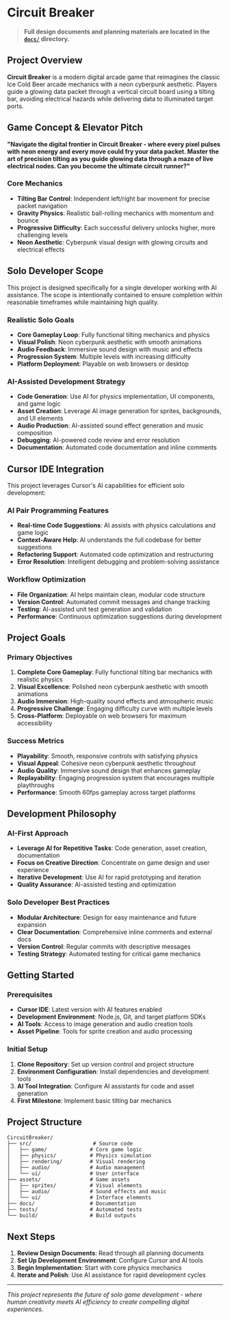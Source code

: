 # Circuit Breaker

> **Full design documents and planning materials are located in the [`docs/`](./docs/) directory.**

## Project Overview

**Circuit Breaker** is a modern digital arcade game that reimagines the classic Ice Cold Beer arcade mechanics with a neon cyberpunk aesthetic. Players guide a glowing data packet through a vertical circuit board using a tilting bar, avoiding electrical hazards while delivering data to illuminated target ports.

## Game Concept & Elevator Pitch

**"Navigate the digital frontier in Circuit Breaker - where every pixel pulses with neon energy and every move could fry your data packet. Master the art of precision tilting as you guide glowing data through a maze of live electrical nodes. Can you become the ultimate circuit runner?"**

### Core Mechanics
- **Tilting Bar Control**: Independent left/right bar movement for precise packet navigation
- **Gravity Physics**: Realistic ball-rolling mechanics with momentum and bounce
- **Progressive Difficulty**: Each successful delivery unlocks higher, more challenging levels
- **Neon Aesthetic**: Cyberpunk visual design with glowing circuits and electrical effects

## Solo Developer Scope

This project is designed specifically for a single developer working with AI assistance. The scope is intentionally contained to ensure completion within reasonable timeframes while maintaining high quality.

### Realistic Solo Goals
- **Core Gameplay Loop**: Fully functional tilting mechanics and physics
- **Visual Polish**: Neon cyberpunk aesthetic with smooth animations
- **Audio Feedback**: Immersive sound design with music and effects
- **Progression System**: Multiple levels with increasing difficulty
- **Platform Deployment**: Playable on web browsers or desktop

### AI-Assisted Development Strategy
- **Code Generation**: Use AI for physics implementation, UI components, and game logic
- **Asset Creation**: Leverage AI image generation for sprites, backgrounds, and UI elements
- **Audio Production**: AI-assisted sound effect generation and music composition
- **Debugging**: AI-powered code review and error resolution
- **Documentation**: Automated code documentation and inline comments

## Cursor IDE Integration

This project leverages Cursor's AI capabilities for efficient solo development:

### AI Pair Programming Features
- **Real-time Code Suggestions**: AI assists with physics calculations and game logic
- **Context-Aware Help**: AI understands the full codebase for better suggestions
- **Refactoring Support**: Automated code optimization and restructuring
- **Error Resolution**: Intelligent debugging and problem-solving assistance

### Workflow Optimization
- **File Organization**: AI helps maintain clean, modular code structure
- **Version Control**: Automated commit messages and change tracking
- **Testing**: AI-assisted unit test generation and validation
- **Performance**: Continuous optimization suggestions during development

## Project Goals

### Primary Objectives
1. **Complete Core Gameplay**: Fully functional tilting bar mechanics with realistic physics
2. **Visual Excellence**: Polished neon cyberpunk aesthetic with smooth animations
3. **Audio Immersion**: High-quality sound effects and atmospheric music
4. **Progressive Challenge**: Engaging difficulty curve with multiple levels
5. **Cross-Platform**: Deployable on web browsers for maximum accessibility

### Success Metrics
- **Playability**: Smooth, responsive controls with satisfying physics
- **Visual Appeal**: Cohesive neon cyberpunk aesthetic throughout
- **Audio Quality**: Immersive sound design that enhances gameplay
- **Replayability**: Engaging progression system that encourages multiple playthroughs
- **Performance**: Smooth 60fps gameplay across target platforms

## Development Philosophy

### AI-First Approach
- **Leverage AI for Repetitive Tasks**: Code generation, asset creation, documentation
- **Focus on Creative Direction**: Concentrate on game design and user experience
- **Iterative Development**: Use AI for rapid prototyping and iteration
- **Quality Assurance**: AI-assisted testing and optimization

### Solo Developer Best Practices
- **Modular Architecture**: Design for easy maintenance and future expansion
- **Clear Documentation**: Comprehensive inline comments and external docs
- **Version Control**: Regular commits with descriptive messages
- **Testing Strategy**: Automated testing for critical game mechanics

## Getting Started

### Prerequisites
- **Cursor IDE**: Latest version with AI features enabled
- **Development Environment**: Node.js, Git, and target platform SDKs
- **AI Tools**: Access to image generation and audio creation tools
- **Asset Pipeline**: Tools for sprite creation and audio processing

### Initial Setup
1. **Clone Repository**: Set up version control and project structure
2. **Environment Configuration**: Install dependencies and development tools
3. **AI Tool Integration**: Configure AI assistants for code and asset generation
4. **First Milestone**: Implement basic tilting bar mechanics

## Project Structure

```
CircuitBreaker/
├── src/                    # Source code
│   ├── game/              # Core game logic
│   ├── physics/           # Physics simulation
│   ├── rendering/         # Visual rendering
│   ├── audio/             # Audio management
│   └── ui/                # User interface
├── assets/                # Game assets
│   ├── sprites/           # Visual elements
│   ├── audio/             # Sound effects and music
│   └── ui/                # Interface elements
├── docs/                  # Documentation
├── tests/                 # Automated tests
└── build/                 # Build outputs
```

## Next Steps

1. **Review Design Documents**: Read through all planning documents
2. **Set Up Development Environment**: Configure Cursor and AI tools
3. **Begin Implementation**: Start with core physics mechanics
4. **Iterate and Polish**: Use AI assistance for rapid development cycles

---

*This project represents the future of solo game development - where human creativity meets AI efficiency to create compelling digital experiences.* 